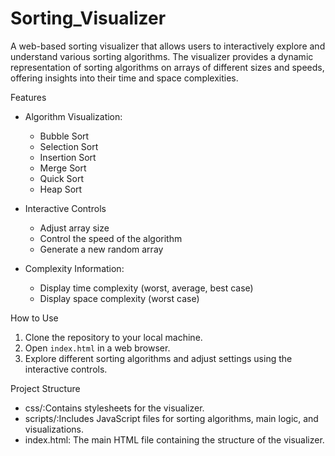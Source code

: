 # Sorting_Visualizer

A web-based sorting visualizer that allows users to interactively explore and understand various sorting algorithms. The visualizer provides a dynamic representation of sorting algorithms on arrays of different sizes and speeds, offering insights into their time and space complexities.

 Features

- Algorithm Visualization:
  - Bubble Sort
  - Selection Sort
  - Insertion Sort
  - Merge Sort
  - Quick Sort
  - Heap Sort

- Interactive Controls
  - Adjust array size
  - Control the speed of the algorithm
  - Generate a new random array

- Complexity Information:
  - Display time complexity (worst, average, best case)
  - Display space complexity (worst case)

How to Use

1. Clone the repository to your local machine.
2. Open `index.html` in a web browser.
3. Explore different sorting algorithms and adjust settings using the interactive controls.

Project Structure

- css/:Contains stylesheets for the visualizer.
- scripts/:Includes JavaScript files for sorting algorithms, main logic, and visualizations.
- index.html: The main HTML file containing the structure of the visualizer.


